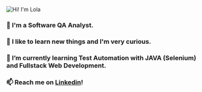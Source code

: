 ![Hi! I'm Lola](https://github.com/lolaaguero/lolaaguero/assets/134756282/0dd9619d-3e92-458a-b618-6a2bc35b231c)

### 🚀 I'm a Software QA Analyst.

### 🧐 I like to learn new things and I'm very curious.

### 🌱 I’m currently learning Test Automation with JAVA (Selenium) and Fullstack Web Development.

### 📫 Reach me on [Linkedin](https://www.linkedin.com/in/lolaaguero/)!
